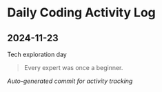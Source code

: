 # Daily Coding Activity Log

## 2024-11-23

Tech exploration day

> Every expert was once a beginner.

*Auto-generated commit for activity tracking*
